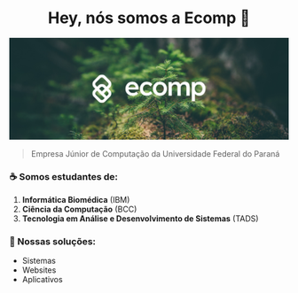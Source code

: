 <h1 align="center">Hey, nós somos a Ecomp 👋</h1>

![Logo da Ecomp na frente de plantas](https://github.com/ecomp-co/.github/blob/main/assets/banner.png)

> Empresa Júnior de Computação da Universidade Federal do Paraná

### ☕ Somos estudantes de:

1. **Informática Biomédica** (IBM)
2. **Ciência da Computação** (BCC)
3. **Tecnologia em Análise e Desenvolvimento de Sistemas** (TADS)

### 🚀 Nossas soluções:

-   Sistemas
-   Websites
-   Aplicativos
